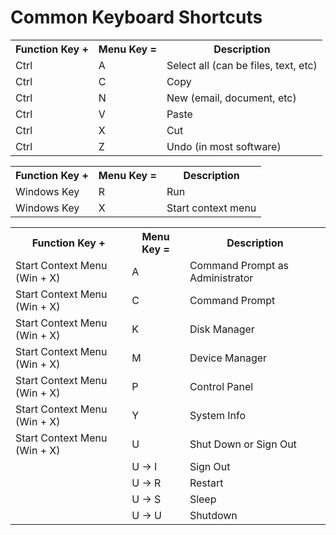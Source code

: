 # Common Keyboard Shortcuts #

<table>

<tr>
<th>Function Key +</th>
<th>Menu Key =</th>
<th>Description</th> 
</tr>

<tr>
<td>Ctrl</td>
<td>A</td>
<td>Select all (can be files, text, etc)</td>
</tr>

<tr>
<td>Ctrl</td>
<td>C</td>
<td>Copy</td>
</tr>

<tr>
<td>Ctrl</td>
<td>N</td>
<td>New (email, document, etc)</td>
</tr>

<tr>
<td>Ctrl</td>
<td>V</td>
<td>Paste</td>
</tr>

<tr>
<td>Ctrl</td>
<td>X</td>
<td>Cut</td>
</tr>

<tr>
<td>Ctrl</td>
<td>Z</td>
<td>Undo (in most software)</td>
</tr> 
</table>

<table>

<tr>
<th>Function Key +</th>
<th>Menu Key =</th>
<th>Description</th> 
</tr>

<tr>
<td>Windows Key</td>
<td>R</td>
<td>Run</td>
</tr>

<tr>
<td>Windows Key</td>
<td>X</td>
<td>Start context menu</td>
</tr>
</table>

<table>

<tr>
<th>Function Key +</th>
<th>Menu Key =</th>
<th>Description</th> 
</tr>

<tr>
<td>Start Context Menu (Win + X)</td>
<td>A</td>
<td>Command Prompt as Administrator</td>
</tr>

<tr>
<td>Start Context Menu (Win + X)</td>
<td>C</td>
<td>Command Prompt</td>
</tr>

<tr>
<td>Start Context Menu (Win + X)</td>
<td>K</td>
<td>Disk Manager</td>
</tr>

<tr>
<td>Start Context Menu (Win + X)</td>
<td>M</td>
<td>Device Manager</td>
</tr>

<tr>
<td>Start Context Menu (Win + X)</td>
<td>P</td>
<td>Control Panel</td>
</tr>

<tr>
<td>Start Context Menu (Win + X)</td>
<td>Y</td>
<td>System Info</td>
</tr>

<tr>
<td>Start Context Menu (Win + X)</td>
<td>U</td>
<td>Shut Down or Sign Out</td>
</tr>

<tr>
<td></td>
<td>U -> I</td>
<td>Sign Out</td>
</tr>

<tr>
<td></td>
<td>U -> R</td>
<td>Restart</td>
</tr>

<tr>
<td></td>
<td>U -> S</td>
<td>Sleep</td>
</tr>

<tr>
<td></td>
<td>U -> U</td>
<td>Shutdown</td>
</tr>

</table>  

